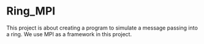 Ring_MPI
========

This project is about creating a program to simulate a message passing into a ring. We use MPI as a framework in this project.
